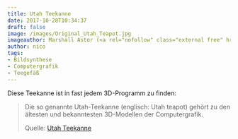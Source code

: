 ```yaml
---
title: Utah Teekanne
date: 2017-10-28T10:34:37
draft: false
image: /images/Original_Utah_Teapot.jpg
imageauthor: Marshall Astor (<a rel="nofollow" class="external free" href="http://www.marshallastor.com/">http://www.marshallastor.com/</a>)
author: nico
tags:
- Bildsynthese
- Computergrafik
- Teegefäß
---
```


Diese Teekanne ist in fast jedem 3D-Programm zu finden:

> Die so genannte Utah-Teekanne (englisch: Utah teapot) gehört zu den ältesten
> und bekanntesten 3D-Modellen der Computergrafik.
>
> Quelle: [Utah Teekanne](https://de.wikipedia.org/wiki/Utah-Teekanne)